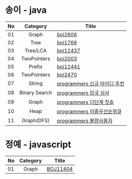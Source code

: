 # 송이 - java
|  <center>No</center> |  <center>Category</center> | <center>Title</center> | 
|:--------|:--------:|:--------|
|01|Graph|[boj2606](https://www.acmicpc.net/problem/2606) |
|02|Tree|[boj1766](https://www.acmicpc.net/problem/1766) |
|03|Tree/LCA|[boj11437](https://www.acmicpc.net/problem/11437) |
|04|TwoPointers|[boj2003](https://www.acmicpc.net/problem/2003) |
|05|Prefix|[boj11441](https://www.acmicpc.net/problem/11441) |
|06|TwoPointers|[boj2470](https://www.acmicpc.net/problem/2470) |
|07|String|[programmers 신규 아이디 추천](https://programmers.co.kr/learn/courses/30/lessons/72410) |
|08|Binary Search|[programmers 입국 심사](https://programmers.co.kr/learn/courses/30/lessons/43238) |
|09|Graph|[programmers 다단계 칫솔](https://programmers.co.kr/learn/courses/30/lessons/77486) |
|10|Heap|[programmers 이중우선순위큐](https://programmers.co.kr/learn/courses/30/lessons/42628) |
|11|Graph(DFS)|[programmers 불량사용자](https://programmers.co.kr/learn/courses/30/lessons/64064) |

# 정예 - javascript
|  <center>No</center> |  <center>Category</center> | <center>Title</center> | 
|:--------|:--------:|:--------|
|01|Graph|[BOJ11404](https://www.acmicpc.net/problem/11404) |
